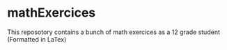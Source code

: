 # mathExercices
This reposotory contains a bunch of math exercices as a 12 grade student (Formatted in LaTex)

